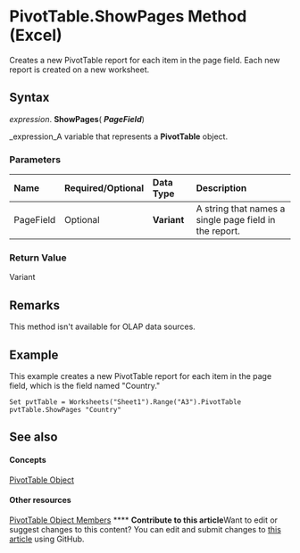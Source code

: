 
# PivotTable.ShowPages Method (Excel)

Creates a new PivotTable report for each item in the page field. Each new report is created on a new worksheet.


## Syntax

 _expression_. **ShowPages**( **_PageField_**)

 _expression_A variable that represents a  **PivotTable** object.


### Parameters



|**Name**|**Required/Optional**|**Data Type**|**Description**|
|:-----|:-----|:-----|:-----|
|PageField|Optional| **Variant**|A string that names a single page field in the report.|

### Return Value

Variant


## Remarks

This method isn't available for OLAP data sources.


## Example

This example creates a new PivotTable report for each item in the page field, which is the field named "Country."


```
Set pvtTable = Worksheets("Sheet1").Range("A3").PivotTable 
pvtTable.ShowPages "Country"
```


## See also


#### Concepts


 [PivotTable Object](a9c1d4a0-78a9-f9a6-6daf-91cb63e45842.md)
#### Other resources


 [PivotTable Object Members](8e8d1692-cf32-63c6-a1f6-54ddcc2a4964.md)
****   **Contribute to this article**Want to edit or suggest changes to this content? You can edit and submit changes to  [this article](https://github.com/jhershey00/VBA_Excel_Test/OpenXMLCon/articles/7ebb55ab-ecda-31f7-23d2-fdefc12ee161.md) using GitHub.

